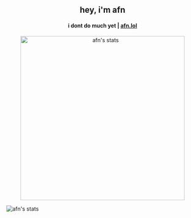 <h2 align="center">hey, i'm afn</h2>
<h4 align="center">i dont do much yet | <a href="https://afn.lol" target="_blank">afn.lol</a></h4>
<p align="center">
  <img width="430" height="auto" src="https://github-readme-stats.vercel.app/api?username=afnzmn&show_icons=true&bg_color=ffffff00&text_color=cdd6f4&icon_color=cba6f7&title_color=94e2d5&border_color=bac2de32&border_radius=16" alt="afn's stats">
</p>

<picture>
  <source media="(prefers-color-scheme: dark)" srcset="https://github-readme-stats.vercel.app/api?username=afnzmn&show_icons=true&bg_color=ffffff00&text_color=cdd6f4&icon_color=cba6f7&title_color=94e2d5&border_color=bac2de32&border_radius=16">
  <img alt="afn's stats" src="https://github-readme-stats.vercel.app/api?username=afnzmn&show_icons=true&bg_color=ffffff00&text_color=1e1e2e&icon_color=cba6f7&title_color=94e2d5&border_color=bac2de32&border_radius=16">
</picture>
<h3 align="center"></h3>
